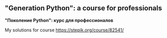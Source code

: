 ## "Generation Python": a course for professionals
**"Поколение Python": курс для профессионалов**
  
My solutions for course https://stepik.org/course/82541/
